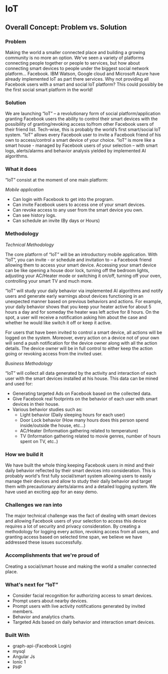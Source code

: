 # IoT
## Overall Concept: Problem vs. Solution

### Problem
Making the world a smaller connected place and building a growing community is no more an option. We've seen a variety of platforms connecting people together or people to services, but how about connecting smart devices to people under the biggest social network platform... Facebook. IBM Watson, Google cloud and Microsoft Azure have already implemented IoT as part there services. Why not providing all Facebook users with a smart and social IoT platform? This could possibly be the first social smart platform in the world! 

### Solution
We are launching “IoT” – a revolutionary form of social platform/application granting Facebook users the ability to control their smart devices with the possibility of granting/revoking access to/from other Facebook users of their friend list. Tech-wise, this is probably the world’s first smart/social IoT system. “IoT” allows every Facebook user to invite a Facebook friend of his own to access/control a smart device of your choice. “IoT” is more like a smart house - managed by Facebook users of your selection – with smart logs, alerts/alarms and behavior analysis yielded by implemented AI algorithms. 

### What it does
“IoT” consist at the moment of one main platform:

_Mobile application_
* 	Can login with Facebook to get into the program.
* 	Can invite Facebook users to access one of your smart devices.
* 	Can revoke access to any user from the smart device you own.
* 	Can see history logs.
* 	Can schedule an invite (By days or Hours)

### Methodology

_Technical Methodology_

The core platform of “IoT” will be an introductory mobile application. With “IoT”, you can invite - or schedule and invitation to – a Facebook friend allowing them to access your smart device. Accessing your smart device can be like opening a house door lock, turning off the bedroom lights, adjusting your AC/Heater mode or switching it on/off, turning off your oven, controlling your smart TV and much more. 

“IoT” will study your daily behavior via implemented AI algorithms and notify users and generate early warnings about devices functioning in an unexpected manner based on previous behaviors and actions. For example, your daily behavior shows that you keep your heater active for about 5 hours a day and for someday the heater was left active for 8 hours. On the spot, a user will receive a notification asking him about the case and whether he would like switch it off or keep it active.

For users that have been invited to control a smart device, all actions will be logged on the system. Moreover, every action on a device not of your own will send a push notification for the device owner along with all the action details. The device owner will be in full control to either keep the action going or revoking access from the invited user.

_Business Methodology_

“IoT” will collect all data generated by the activity and interaction of each user with the smart devices installed at his house. This data can be mined and used for:
*	Generating targeted Ads on Facebook based on the collected data.
*	Give Facebook real footprints on the behavior of each user with smart devices in their house.
*	Various behavior studies such as:
    *	Light behavior (Daily sleeping hours for each user)
    *	Door Lock behavior (How many hours does this person spend inside/outside the house, etc...)
    *	AC/Heater (Information gathering related to temperature)
    *	TV (Information gathering related to movie genres, number of hours spent on TV, etc..)
    	
### How we build it
We have built the whole thing keeping Facebook users in mind and their daily behavior reflected by their smart devices into consideration. This is probably world's first fully social/smart system allowing users to easily manage their devices and allow to study their daily behavior and target them with precautionary alerts/alarms and a detailed logging system. We have used an exciting app for an easy demo.

### Challenges we ran into
The major technical challenge was the fact of dealing with smart devices and allowing Facebook users of your selection to access this device requires a lot of security and privacy consideration. By creating a methodology for logging every action, revoking access from all users, and granting access based on selected time span, we believe we have addressed these issues successfully.

### Accomplishments that we're proud of
Creating a social/smart house and making the world a smaller connected place.

### What's next for “IoT”
*  Consider facial recognition for authorizing access to smart devices.
*	Prompt users about nearby devices.
*	Prompt users with live activity notifications generated by invited members.
*	Behavior and analytics charts.
*	Targeted Ads based on daily behavior and interaction smart devices.

### Built With
*	graph-api-(Facebook Login)
*	mysql
*	Angular Js
*  Ionic 1
*  PHP

